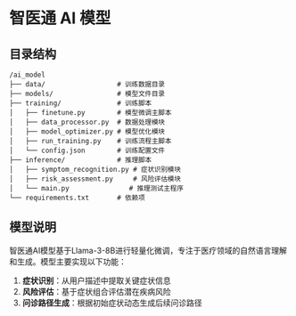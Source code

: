 # 智医通 AI 模型

## 目录结构

```
/ai_model
├── data/                  # 训练数据目录
├── models/                # 模型文件目录
├── training/              # 训练脚本
│   ├── finetune.py        # 模型微调主脚本
│   ├── data_processor.py  # 数据处理模块
│   ├── model_optimizer.py # 模型优化模块
│   ├── run_training.py    # 训练流程主脚本
│   └── config.json        # 训练配置文件
├── inference/             # 推理脚本
│   ├── symptom_recognition.py # 症状识别模块
│   ├── risk_assessment.py     # 风险评估模块
│   └── main.py               # 推理测试主程序
└── requirements.txt       # 依赖项
```

## 模型说明

智医通AI模型基于Llama-3-8B进行轻量化微调，专注于医疗领域的自然语言理解和生成。模型主要实现以下功能：

1. **症状识别**：从用户描述中提取关键症状信息
2. **风险评估**：基于症状组合评估潜在疾病风险
3. **问诊路径生成**：根据初始症状动态生成后续问诊路径